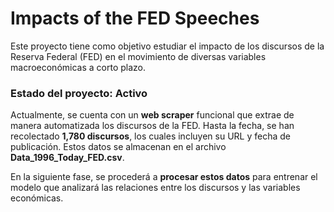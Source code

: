 # Impacts of the FED Speeches

Este proyecto tiene como objetivo estudiar el impacto de los discursos de la Reserva Federal (FED) en el movimiento de diversas variables macroeconómicas a corto plazo.

### Estado del proyecto: Activo

Actualmente, se cuenta con un **web scraper** funcional que extrae de manera automatizada los discursos de la FED. Hasta la fecha, se han recolectado **1,780 discursos**, los cuales incluyen su URL y fecha de publicación. Estos datos se almacenan en el archivo **Data_1996_Today_FED.csv**.

En la siguiente fase, se procederá a **procesar estos datos** para entrenar el modelo que analizará las relaciones entre los discursos y las variables económicas.
